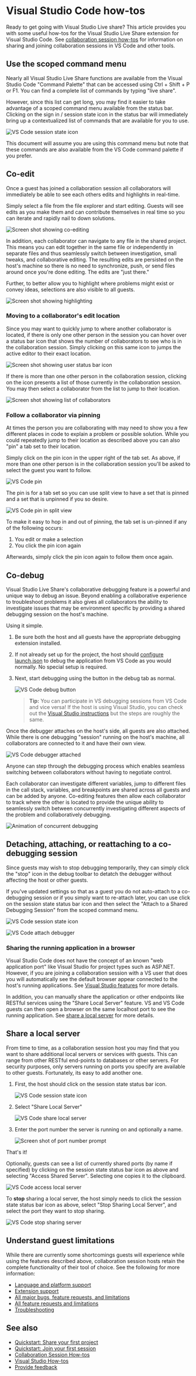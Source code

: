 <!--
Copyright © Microsoft Corporation
All rights reserved.
Creative Commons Attribution 4.0 License (International): https://creativecommons.org/licenses/by/4.0/legalcode
-->

# Visual Studio Code how-tos

Ready to get going with Visual Studio Live share? This article provides you with some useful how-tos for the Visual Studio Live Share extension for Visual Studio Code. See [collaboration session how-tos](collab-session.md) for information on sharing and joining collaboration sessions in VS Code and other tools.
## Use the scoped command menu

Nearly all Visual Studio Live Share functions are available from the Visual Studio Code "Command Palette" that can be accessed using Ctrl + Shift + P or F1. You can find a complete list of commands by typing "live share".

However, since this list can get long, you may find it easier to take advantage of a scoped command menu available from the status bar. Clicking on the sign in / session state icon in the status bar will immediately bring up a contextualized list of commands that are available for you to use.

![VS Code session state icon](media/vscode-share-state.png)

This document will assume you are using this command menu but note that these commands are also available from the VS Code command palette if you prefer.

## Co-edit

Once a guest has joined a collaboration session all collaborators will immediately be able to see each others edits and highlights in real-time. 

Simply select a file from the file explorer and start editing. Guests will see edits as you make them and can contribute themselves in real time so you can iterate and rapidly nail to down solutions.

![Screen shot showing co-editing](media/vscode-coedit.png)

In addition, each collaborator can navigate to any file in the shared project. This means you can edit together in the same file or independently in separate files and thus seamlessly switch between investigation, small tweaks, and collaborative editing. The resulting edits are persisted on the host's machine so there is no need to synchronize, push, or send files around once you're done editing. The edits are "just there."

Further, to better allow you to highlight where problems might exist or convey ideas, selections are also visible to all guests.

![Screen shot showing highlighting](media/vscode-highlight.png)

### Moving to a collaborator's edit location

Since you may want to quickly jump to where another collaborator is located, if there is only one other person in the session you can hover over a status bar icon that shows the number of collaborators to see who is in the collaboration session. Simply clicking on this same icon to jumps the active editor to their exact location.

![Screen shot showing user status bar icon](media/vscode-user-status.png)

If there is more than one other person in the collaboration session, clicking on the icon presents a list of those currently in the collaboration session. You may then select a collaborator from the list to jump to their location.

![Screen shot showing list of collaborators](media/vscode-list-collaborators.png)

### Follow a collaborator via pinning

At times the person you are collaborating with may need to show you a few different places in code to explain a problem or possible solution. While you could repeatedly jump to their location as described above you can also "pin" a tab set to their location.

Simply click on the pin icon in the upper right of the tab set. As above, if more than one other person is in the collaboration session you'll be asked to select the guest you want to follow.

![VS Code pin](media/vscode-pin.png)

The pin is for a tab set so you can use split view to have a set that is pinned and a set that is unpinned if you so desire.

![VS Code pin in split view](media/vscode-pin-split.png)

To make it easy to hop in and out of pinning, the tab set is un-pinned if any of the following occurs:

1. You edit or make a selection
2. You click the pin icon again

Afterwards, simply click the pin icon again to follow them once again.

## Co-debug

Visual Studio Live Share's collaborative debugging feature is a powerful and unique way to debug an issue. Beyond enabling a collaborative experience to troubleshoot problems it also gives all collaborators the ability to investigate issues that may be environment specific by providing a shared debugging session on the host's machine.

Using it simple.

1. Be sure both the host and all guests have the appropriate debugging extension installed. 

2. If not already set up for the project, the host should [configure launch.json](https://code.visualstudio.com/Docs/editor/debugging#_launch-configurations) to debug the application from VS Code as you would normally. No special setup is required.

3. Next, start debugging using the button in the debug tab as normal.

    ![VS Code debug button](media/vscode-debug-button.png)

    > **Tip:** You can participate in VS debugging sessions from VS Code and vice versa! If the host is using Visual Studio, you can check out the [Visual Studio instructions](collab-vs.md#co-debug) but the steps are roughly the same. 

Once the debugger attaches on the host's side, all guests are also attached. While there is one debugging "session" running on the host's machine, all collaborators are connected to it and have their own view. 

![VS Code debugger attached](media/vscode-debugger.png)

Anyone can step through the debugging process which enables seamless switching between collaborators without having to negotiate control.

Each collaborator can investigate different variables, jump to different files in the call stack, variables, and breakpoints are shared across all guests and can be added by anyone. Co-editing features then allow each collaborator to track where the other is located to provide the unique ability to seamlessly switch between concurrently investigating different aspects of the problem and collaboratively debugging.

![Animation of concurrent debugging](media/co-debug.gif)

## Detaching, attaching, or reattaching to a co-debugging session

Since guests may wish to stop debugging temporarily, they can simply click the "stop" icon in the debug toolbar to detatch the debugger without affecting the host or other guests.

If you've updated settings so that as a guest you do not auto-attach to a co-debugging session or if you simply want to re-attach later, you can use click on the session state status bar icon and then select the "Attach to a Shared Debugging Session" from the scoped command menu.

![VS Code session state icon](media/vscode-share-state.png)

![VS Code attach debugger](media/vscode-reattach.png)

### Sharing the running application in a browser

Visual Studio Code does not have the concept of an known "web application port" like Visual Studio for project types such as ASP.NET. However, if you are joining a collaboration session with a VS user that does you will automatically see the default browser appear connected to the host's running applications. See [Visual Studio features](collab-vs.md#automatic-web-app-sharing-during-debugging) for more details.

In addition, you can manually share the application or other endpoints like RESTful services using the "Share Local Server" feature. VS and VS Code guests can then open a browser on the same localhost port to see the running application.  See [share a local server](#share-a-local-server) for more details.

## Share a local server

From time to time, as a collaboration session host you may find that you want to share additional local servers or services with guests. This can range from other RESTful end-points to databases or other servers.  For security purposes, only servers running on ports you specify are available to other guests. Fortunately, its easy to add another one.

1. First, the host should click on the session state status bar icon.

    ![VS Code session state icon](media/vscode-share-state.png)<br />

2. Select "Share Local Server"

    ![VS Code share local server](media/vscode-share-local-server.png)<br />

3. Enter the port number the server is running on and optionally a name.

    ![Screen shot of port number prompt](media/vscode-enter-port.png)<br />

That's it!

Optionally, guests can see a list of currently shared ports (by name if specified) by clicking on the session state status bar icon as above and selecting "Access Shared Server".  Selecting one copies it to the clipboard.

![VS Code access local server](media/vscode-access-shared-server.png)<br />

To **stop** sharing a local server, the host simply needs to click the session state status bar icon as above, select "Stop Sharing Local Server", and select the port they want to stop sharing.

![VS Code stop sharing server](media/vscode-stop-sharing-server.png)<br />

## Understand guest limitations

While there are currently some shortcomings guests will experience while using the features described above, collaboration session hosts retain the complete functionality of their tool of choice. See the following for more information:

- [Language and platform support](platform-support.md)
- [Extension support](extensions.md)
- [All major bugs, feature requests, and limitations](https://aka.ms/vsls-issues)
- [All feature requests and limitations](https://aka.ms/vsls-feature-requests)
- [Troubleshooting](troubleshooting.md)

## See also

- [Quickstart: Share your first project](quick-start-share.md)
- [Quickstart: Join your first session](quick-start-join.md)
- [Collaboration Session How-tos](collab-session.md)
- [Visual Studio How-tos](collab-vs.md)
- [Provide feedback](support.md)
